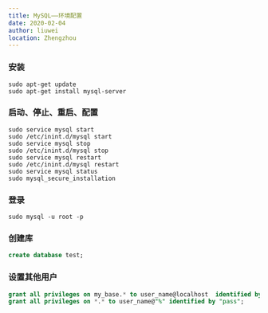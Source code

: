 ```yaml
---
title: MySQL——环境配置
date: 2020-02-04
author: liuwei
location: Zhengzhou
---
```


### 安装
```
sudo apt-get update
sudo apt-get install mysql-server
```

### 启动、停止、重启、配置
```
sudo service mysql start
sudo /etc/inint.d/mysql start
sudo service mysql stop
sudo /etc/inint.d/mysql stop
sudo service mysql restart
sudo /etc/inint.d/mysql restart
sudo service mysql status
sudo mysql_secure_installation
```

### 登录
```
sudo mysql -u root -p
```

### 创建库
```sql
create database test;
```

### 设置其他用户
```sql
grant all privileges on my_base.* to user_name@localhost  identified by "pass";
grant all privileges on *.* to user_name@"%" identified by "pass";
```

